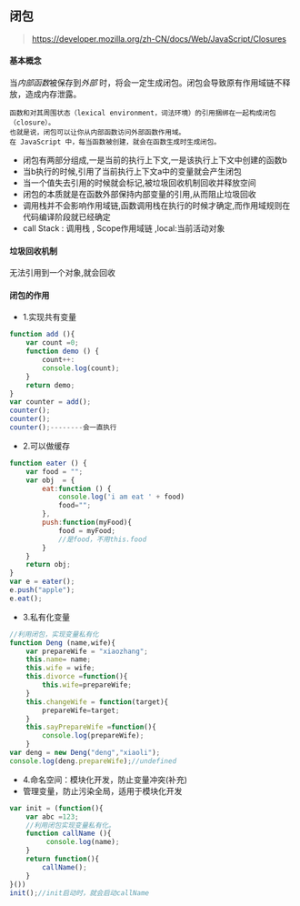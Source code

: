 ## 闭包

> https://developer.mozilla.org/zh-CN/docs/Web/JavaScript/Closures

#### 基本概念
当<em>内部函数</em>被保存到<em>外部</em> 时，将会一定生成闭包。闭包会导致原有作用域链不释放，造成内存泄露。

```
函数和对其周围状态（lexical environment，词法环境）的引用捆绑在一起构成闭包（closure）。
也就是说，闭包可以让你从内部函数访问外部函数作用域。
在 JavaScript 中，每当函数被创建，就会在函数生成时生成闭包。
```

- 闭包有两部分组成,一是当前的执行上下文,一是该执行上下文中创建的函数b
- 当b执行的时候,引用了当前执行上下文a中的变量就会产生闭包
- 当一个值失去引用的时候就会标记,被垃圾回收机制回收并释放空间
- 闭包的本质就是在函数外部保持内部变量的引用,从而阻止垃圾回收
- 调用栈并不会影响作用域链,函数调用栈在执行的时候才确定,而作用域规则在代码编译阶段就已经确定
- call Stack : 调用栈   , Scope作用域链 ,local:当前活动对象

#### 垃圾回收机制

无法引用到一个对象,就会回收

#### 闭包的作用

- 1.实现共有变量
```js
function add (){
    var count =0;
    function demo () {
        count++:
        console.log(count);
    }
    return demo;
}
var counter = add();
counter();
counter();
counter();--------会一直执行
```

- 2.可以做缓存
```js
function eater () {
    var food = "";
    var obj  = {
        eat:function () {
            console.log('i am eat ' + food)
            food="";
        },
        push:function(myFood){
            food = myFood;
            //是food，不用this.food
        }
    }
    return obj;
}
var e = eater();
e.push("apple");
e.eat();
```
- 3.私有化变量

```js
//利用闭包，实现变量私有化    
function Deng (name,wife){
    var prepareWife = "xiaozhang";
    this.name= name;
    this.wife = wife;
    this.divorce =function(){
        this.wife=prepareWife;
    }
    this.changeWife = function(target){
        prepareWife=target;
    }
    this.sayPrepareWife =function(){
        console.log(prepareWife);
    }
var deng = new Deng("deng","xiaoli");
console.log(deng.prepareWife);//undefined
```

- 4.命名空间：模块化开发，防止变量冲突(补充)
- 管理变量，防止污染全局，适用于模块化开发
```js
var init = (function(){
    var abc =123;
    //利用闭包实现变量私有化。
    function callName (){
         console.log(name);
    }
    return function(){
        callName();
    }
}())
init();//init启动时，就会启动callName
```

